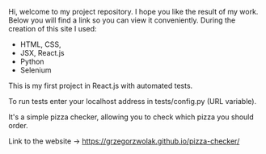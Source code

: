 Hi,
welcome to my project repository. I hope you like the result of my work. Below you will find a link so you can view it conveniently.
During the creation of this site I used:
- HTML, CSS,
- JSX, React.js
- Python
- Selenium

This is my first project in React.js with automated tests.

To run tests enter your localhost address in tests/config.py (URL variable).

It's a simple pizza checker, allowing you to check which pizza you should order.

Link to the website -> https://grzegorzwolak.github.io/pizza-checker/
